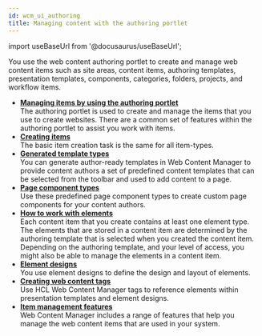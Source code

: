 ```yaml
---
id: wcm_ui_authoring
title: Managing content with the authoring portlet
---
```

import useBaseUrl from '@docusaurus/useBaseUrl';



You use the web content authoring portlet to create and manage web content items such as site areas, content items, authoring templates, presentation templates, components, categories, folders, projects, and workflow items.

-   **[Managing items by using the authoring portlet](wcm_dev_using.md)**  
The authoring portlet is used to create and manage the items that you use to create websites. There are a common set of features within the authoring portlet to assist you work with items.
-   **[Creating items](wcm_dev_items_creating.md)**  
The basic item creation task is the same for all item-types.
-   **[Generated template types](wcm_dev_content_types.md)**  
You can generate author-ready templates in Web Content Manager to provide content authors a set of predefined content templates that can be selected from the toolbar and used to add content to a page.
-   **[Page component types](wcm_dev_page_components_types.md)**  
Use these predefined page component types to create custom page components for your content authors.
-   **[How to work with elements](wcm_dev_elements.md)**  
Each content item that you create contains at least one element type. The elements that are stored in a content item are determined by the authoring template that is selected when you created the content item. Depending on the authoring template, and your level of access, you might also be able to manage the elements in a content item.
-   **[Element designs](wcm_dev_elements_design.md)**  
You use element designs to define the design and layout of elements.
-   **[Creating web content tags](wcm_dev_referencing_tags.md)**  
Use HCL Web Content Manager tags to reference elements within presentation templates and element designs.
-   **[Item management features](wcm_cms_manage.md)**  
Web Content Manager includes a range of features that help you manage the web content items that are used in your system.

